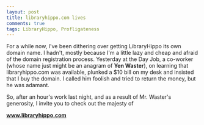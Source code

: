 ```yaml
---
layout: post
title: libraryhippo.com lives
comments: true
tags: LibraryHippo, Profligateness
---
```

For a while now, I've been dithering over getting LibraryHippo its own domain name. I hadn't, mostly because I'm a little lazy and cheap and afraid of the domain registration process.
Yesterday at the Day Job, a co-worker (whose name just might be an anagram of <b>Yen Waster</b>), on learning that libraryhippo.com was available, plunked a $10 bill on my desk and insisted that I buy the domain. I called him foolish and tried to return the money, but he was adamant.

So, after an hour's work last night, and as a result of Mr. Waster's generosity, I invite you to check out the majesty of

<strong><a href="http://www.libraryhippo.com">www.libraryhippo.com</a></strong>

